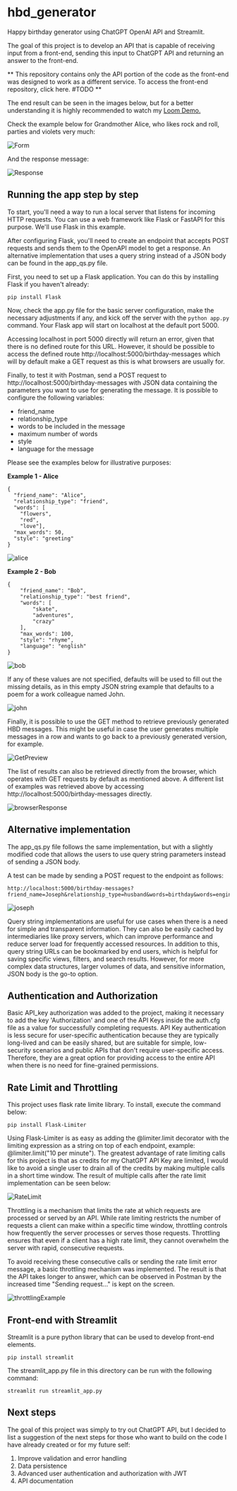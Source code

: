 # hbd_generator
Happy birthday generator using ChatGPT OpenAI API and Streamlit.

The goal of this project is to develop an API that is capable of receiving input from a front-end, sending this input to ChatGPT API and returning an answer to the front-end. 

** This repository contains only the API portion of the code as the front-end was designed to work as a different service. To access the front-end repository, click here. #TODO **

The end result can be seen in the images below, but for a better understanding it is highly recommended to watch my [Loom Demo.](https://www.loom.com/share/c84191f941c648db96306447fcd258a1)

Check the example below for Grandmother Alice, who likes rock and roll, parties and violets very much:

![Form](images/streamlit_form.png)

And the response message:

![Response](images/formResponse.png)


## Running the app step by step

To start, you'll need a way to run a local server that listens for incoming HTTP requests. You can use a web framework like Flask or FastAPI for this purpose. We'll use Flask in this example.

After configuring Flask, you'll need to create an endpoint that accepts POST requests and sends them to the OpenAPI model to get a response. An alternative implementation that uses a query string instead of a JSON body can be found in the app_qs.py file.

First, you need to set up a Flask application. You can do this by installing Flask if you haven't already:

```pip install Flask```

Now, check the app.py file for the basic server configuration, make the necessary adjustments if any, and kick off the server with the ```python app.py``` command. Your Flask app will start on localhost at the default port 5000.

Accessing localhost in port 5000 directly will return an error, given that there is no defined route for this URL. However, it should be possible to access the defined route http://localhost:5000/birthday-messages which will by default make a GET request as this is what browsers are usually for.

Finally, to test it with Postman, send a POST request to http://localhost:5000/birthday-messages with JSON data containing the parameters you want to use for generating the message. It is possible to configure the following variables:

- friend_name
- relationship_type
- words to be included in the message
- maximum number of words
- style
- language for the message

Please see the examples below for illustrative purposes:

**Example 1 - Alice**
```
{
  "friend_name": "Alice",
  "relationship_type": "friend",
  "words": [
    "flowers", 
    "red", 
    "love"],
  "max_words": 50,
  "style": "greeting"
}
```

![alice](images/AliceRequest.png)

**Example 2 - Bob**
```
{
    "friend_name": "Bob",
    "relationship_type": "best friend",
    "words": [
        "skate",
        "adventures",
        "crazy"
    ],
    "max_words": 100,
    "style": "rhyme",
    "language": "english"
}
```
![bob](images/BobRequest.png)


If any of these values are not specified, defaults will be used to fill out the missing details, as in this empty JSON string example that defaults to a poem for a work colleague named John.

![john](images/JohnRequest.png)

Finally, it is possible to use the GET method to retrieve previously generated HBD messages. This might be useful in case the user generates multiple messages in a row and wants to go back to a previously generated version, for example.

![GetPreview](images/GetPreview.png)

The list of results can also be retrieved directly from the browser, which operates with GET requests by default as mentioned above. A different list of examples was retrieved above by accessing http://localhost:5000/birthday-messages directly.

![browserResponse](images/browserResponse.png)

## Alternative implementation

The app_qs.py file follows the same implementation, but with a slightly modified code that allows the users to use query string parameters instead of sending a JSON body.

A test can be made by sending a POST request to the endpoint as follows:

```
http://localhost:5000/birthday-messages?friend_name=Joseph&relationship_type=husband&words=birthday&words=engineer&cake=water&max_words=75&style=greeting&language=fr
```

![joseph](images/JosephRequest.png)

Query string implementations are useful for use cases when there is a need for simple and transparent information. They can also be easily cached by intermediaries like proxy servers, which can improve performance and reduce server load for frequently accessed resources. In addition to this, query string URLs can be bookmarked by end users, which is helpful for saving specific views, filters, and search results. However, for more complex data structures, larger volumes of data, and sensitive information, JSON body is the go-to option.

## Authentication and Authorization

Basic API_key authorization was added to the project, making it necessary to add the key 'Authorization' and one of the API Keys inside the auth.cfg file as a value for successfully completing requests. API Key authentication is less secure for user-specific authentication because they are typically long-lived and can be easily shared, but are suitable for simple, low-security scenarios and public APIs that don't require user-specific access. Therefore, they are a great option for providing access to the entire API when there is no need for fine-grained permissions.

## Rate Limit and Throttling

This project uses flask rate limite library. To install, execute the command below:

```
pip install Flask-Limiter
```

Using Flask-Limiter is as easy as adding the @limiter.limit decorator with the limiting expression as a string on top of each endpoint, example: @limiter.limit("10 per minute"). The greatest advantage of rate limiting calls for this project is that as credits for my ChatGPT API Key are limited, I would like to avoid a single user to drain all of the credits by making multiple calls in a short time window. The result of multiple calls after the rate limit implementation can be seen below:

![RateLimit](images/rateLimit.png)

Throttling is a mechanism that limits the rate at which requests are processed or served by an API. While rate limiting restricts the number of requests a client can make within a specific time window, throttling controls how frequently the server processes or serves those requests. Throttling ensures that even if a client has a high rate limit, they cannot overwhelm the server with rapid, consecutive requests.

To avoid receiving these consecutive calls or sending the rate limit error message, a basic throttling mechanism was implemented. The result is that the API takes longer to answer, which can be observed in Postman by the increased time "Sending request..." is kept on the screen.

![throttlingExample](images/throttlingExample.png)

## Front-end with Streamlit

Streamlit is a pure python library that can be used to develop front-end elements.

```
pip install streamlit
```

The streamlit_app.py file in this directory can be run with the following command:

```
streamlit run streamlit_app.py
```

## Next steps

The goal of this project was simply to try out ChatGPT API, but I decided to list a suggestion of the next steps for those who want to build on the code I have already created or for my future self:

1. Improve validation and error handling 
2. Data persistence
3. Advanced user authentication and authorization with JWT
4. API documentation


